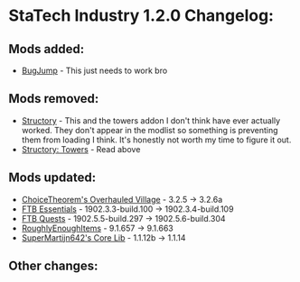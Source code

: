 # StaTech Industry 1.2.0 Changelog:

## Mods added:
- [BugJump](https://www.curseforge.com/minecraft/mc-mods/bugjump) - This just needs to work bro

## Mods removed:
- [Structory](https://www.curseforge.com/minecraft/mc-mods/structory) - This and the towers addon I don't think have ever actually worked. They don't appear in the modlist so something is preventing them from loading I think. It's honestly not worth my time to figure it out.
- [Structory: Towers](https://www.curseforge.com/minecraft/mc-mods/structory-towers) - Read above

## Mods updated:
- [ChoiceTheorem's Overhauled Village](https://www.curseforge.com/minecraft/mc-mods/choicetheorems-overhauled-village) - 3.2.5 -> 3.2.6a
- [FTB Essentials](https://www.curseforge.com/minecraft/mc-mods/ftb-essentials-forge) - 1902.3.3-build.100 -> 1902.3.4-build.109
- [FTB Quests](https://www.curseforge.com/minecraft/mc-mods/ftb-quests-fabric) - 1902.5.5-build.297 -> 1902.5.6-build.304
- [RoughlyEnoughItems](https://www.curseforge.com/minecraft/mc-mods/roughly-enough-items) - 9.1.657 -> 9.1.663
- [SuperMartijn642's Core Lib](https://www.curseforge.com/minecraft/mc-mods/supermartijn642s-core-lib) - 1.1.12b -> 1.1.14

## Other changes: